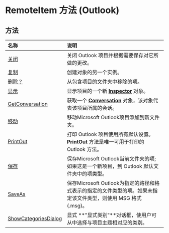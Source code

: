 
# RemoteItem 方法 (Outlook)

## 方法



|**名称**|**说明**|
|:-----|:-----|
|[关闭](274e73b2-d5bf-1add-6add-e9d571f14d2a.md)|关闭 Outlook 项目并根据需要保存对它所做的更改。|
|[复制](42d086f3-0364-78ae-14d6-ce37cb71baec.md)|创建对象的另一个实例。|
|[删除？](062afc1f-4c3f-bd6e-ad88-e8fa394a5edd.md)|从包含项目的文件夹中移除的项。|
|[显示](87352a30-cd34-8daa-bdb0-fb1eb45f835a.md)|显示项目的一个新  **[Inspector](d7384756-669c-0549-1032-c3b864187994.md)** 对象。|
|[GetConversation](0da0ef2e-c3d2-5a5f-c031-4226719f87f7.md)|获取一个  **[Conversation](2705d38a-ebc0-e5a7-208b-ffe1f5446b1b.md)** 对象，该对象代表该项目所属的会话。|
|[移动](0eaffdee-01b2-2292-a31c-35a856652beb.md)|移动Microsoft Outlook项目添加到新文件夹。|
|[PrintOut](753ec4e0-7a92-361d-0a63-0af698f54ce6.md)|打印 Outlook 项目使用所有默认设置。 **PrintOut** 方法是唯一可用于打印的 Outlook 方法。|
|[保存](0f4e57ab-388c-7ba1-c6b8-f14bfc0ac73c.md)|保存Microsoft Outlook当前文件夹的项; 如果这是一个新项目，到 Outlook 默认文件夹中的项类型。|
|[SaveAs](1c2c7b68-5239-05f8-4291-d2584fe95194.md)|保存Microsoft Outlook为指定的路径和格式表示的指定的文件类型的项。如果未指定该文件类型，则使用 MSG 格式 (.msg)。|
|[ShowCategoriesDialog](7bff8ce6-9e54-5c2f-ac5c-fec8719ad502.md)|显式 **"显式类别"**对话框，使用户可从中选择与项目主题相对应的类别。|
